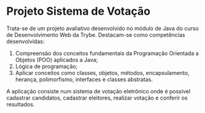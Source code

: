 <h1>Projeto Sistema de Votação</h1>
<p>Trata-se de um projeto avaliativo desenvolvido no módulo de Java do curso de Desenvolvimento Web da Trybe. Destacam-se como competências desenvolvidas: </p>
 <ol>
  <li>Compreensão dos conceitos fundamentais da Programação Orientada a Objetos (POO) aplicados a Java;</li>
  <li>Lógica de programação;</li>
  <li>Aplicar conceitos como classes, objetos, métodos, encapsulamento, herança, polimorfismo, interfaces e classes abstratas.</li>
</ol>
<p>A aplicação consiste num sistema de votação eletrônico onde é possível cadastrar candidatos, cadastrar eleitores, realizar votação e conferir os resultados. </p>

